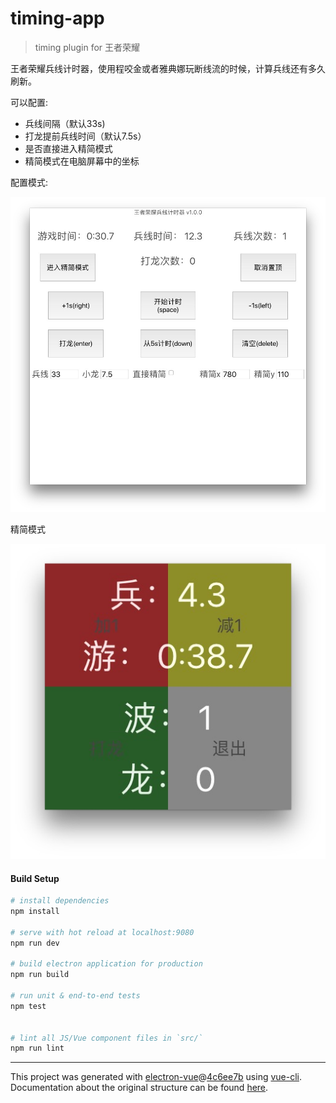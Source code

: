 # timing-app

> timing plugin for 王者荣耀


王者荣耀兵线计时器，使用程咬金或者雅典娜玩断线流的时候，计算兵线还有多久刷新。

可以配置:

  * 兵线间隔（默认33s)
  * 打龙提前兵线时间（默认7.5s）
  * 是否直接进入精简模式
  * 精简模式在电脑屏幕中的坐标

配置模式:


![](src/assets/images/1.jpeg)

精简模式


![](src/assets/images/2.jpeg)


#### Build Setup

``` bash
# install dependencies
npm install

# serve with hot reload at localhost:9080
npm run dev

# build electron application for production
npm run build

# run unit & end-to-end tests
npm test


# lint all JS/Vue component files in `src/`
npm run lint

```

---

This project was generated with [electron-vue](https://github.com/SimulatedGREG/electron-vue)@[4c6ee7b](https://github.com/SimulatedGREG/electron-vue/tree/4c6ee7bf4f9b4aa647a22ec1c1ca29c2e59c3645) using [vue-cli](https://github.com/vuejs/vue-cli). Documentation about the original structure can be found [here](https://simulatedgreg.gitbooks.io/electron-vue/content/index.html).

